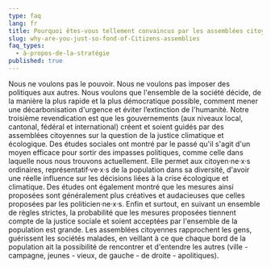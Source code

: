 ```yaml
---
type: faq
lang: fr
title: Pourquoi êtes-vous tellement convaincus par les assemblées citoyennes ?
slug: why-are-you-just-so-fond-of-Citizens-assemblies
faq_types:
  - à-propos-de-la-stratégie
published: true
---
```

Nous ne voulons pas le pouvoir. Nous ne voulons pas imposer des politiques aux autres. Nous voulons que l'ensemble de la société décide, de la manière la plus rapide et la plus démocratique possible, comment mener une décarbonisation d'urgence et éviter l’extinction de l'humanité. Notre troisième revendication est que les gouvernements (aux niveaux local, cantonal, fédéral et international) créent et soient guidés par des assemblées citoyennes sur la question de la justice climatique et écologique. Des études sociales ont montré par le passé qu'il s'agit d'un moyen efficace pour sortir des impasses politiques, comme celle dans laquelle nous nous trouvons actuellement. Elle permet aux citoyen·ne·x·s ordinaires, représentatif·ve·x·s de la population dans sa diversité, d'avoir une réelle influence sur les décisions liées à la crise écologique et climatique. Des études ont également montré que les mesures ainsi proposées sont généralement plus créatives et audacieuses que celles proposées par les politicien·ne·x·s. Enfin et surtout, en suivant un ensemble de règles strictes, la probabilité que les mesures proposées tiennent compte de la justice sociale et soient acceptées par l'ensemble de la population est grande. Les assemblées citoyennes rapprochent les gens, guérissent les sociétés malades, en veillant à ce que chaque bord de la population ait la possibilité de rencontrer et d'entendre les autres (ville - campagne, jeunes - vieux, de gauche - de droite - apolitiques).
